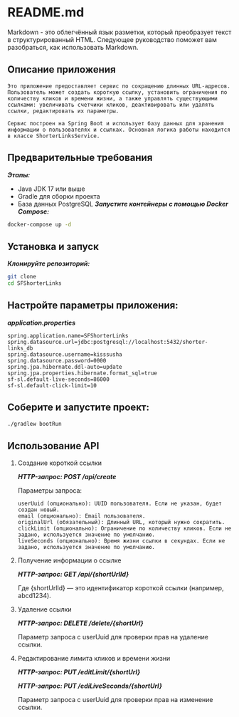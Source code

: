 # README.md

Markdown - это облегчённый язык разметки, который преобразует текст в структурированный HTML. Следующее руководство
поможет вам разобраться, как использовать Markdown.

## Описание приложения

```
Это приложение предоставляет сервис по сокращению длинных URL-адресов. Пользователь может создать короткую ссылку, установить ограничения по количеству кликов и времени жизни, а также управлять существующими ссылками: увеличивать счетчики кликов, деактивировать или удалять ссылки, редактировать их параметры.

Сервис построен на Spring Boot и использует базу данных для хранения информации о пользователях и ссылках. Основная логика работы находится в классе ShorterLinksService.
```

## Предварительные требования

***Этапы:***

- Java JDK 17 или выше
- Gradle для сборки проекта
- База данных PostgreSQL
***Запустите контейнеры с помощью Docker Compose:***
```bash
docker-compose up -d
```

## Установка и запуск

***Клонируйте репозиторий:***

```bash
git clone
cd SFShorterLinks
```

## Настройте параметры приложения:

***application.properties***

```asciidoc
spring.application.name=SFShorterLinks
spring.datasource.url=jdbc:postgresql://localhost:5432/shorter-links_db
spring.datasource.username=kisssusha
spring.datasource.password=0000
spring.jpa.hibernate.ddl-auto=update
spring.jpa.properties.hibernate.format_sql=true
sf-sl.default-live-seconds=86000
sf-sl.default-click-limit=10
```

## Соберите и запустите проект:

```bash
./gradlew bootRun
```

## Использование API

1. Создание короткой ссылки

   ***HTTP-запрос: POST /api/create***
      
   Параметры запроса:
   ```
   userUuid (опционально): UUID пользователя. Если не указан, будет создан новый.
   email (опционально): Email пользователя.
   originalUrl (обязательный): Длинный URL, который нужно сократить.
   clickLimit (опционально): Ограничение по количеству кликов. Если не задано, используется значение по умолчанию.
   liveSeconds (опционально): Время жизни ссылки в секундах. Если не задано, используется значение по умолчанию.
   ```
2. Получение информации о ссылке
   
   ***HTTP-запрос: GET /api/{shortUrlId}***
   
   Где {shortUrlId} — это идентификатор короткой ссылки (например, abcd1234).
3. Удаление ссылки

   ***HTTP-запрос: DELETE /delete/{shortUrl}***

   Параметр запроса с userUuid для проверки прав на удаление ссылки.
4. Редактирование лимита кликов и времени жизни

   ***HTTP-запрос: PUT /editLimit/{shortUrl}***

   ***HTTP-запрос: PUT /ediLiveSeconds/{shortUrl}***

   Параметр запроса с userUuid для проверки прав на изменение ссылки.


